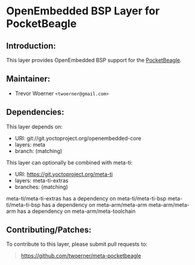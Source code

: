 OpenEmbedded BSP Layer for PocketBeagle
=======================================

Introduction:
------------
This layer provides OpenEmbedded BSP support for the
[PocketBeagle](https://www.beagleboard.org/boards/pocketbeagle-original).

Maintainer:
----------
* Trevor Woerner `<twoerner@gmail.com>`

Dependencies:
------------
This layer depends on:
* URI: git://git.yoctoproject.org/openembedded-core
* layers: meta
* branch: (matching)

This layer can optionally be combined with meta-ti:
* URI: https://git.yoctoproject.org/meta-ti
* layers: meta-ti-extras
* branches: (matching)

meta-ti/meta-ti-extras has a dependency on meta-ti/meta-ti-bsp
meta-ti/meta-ti-bsp has a dependency on meta-arm/meta-arm
meta-arm/meta-arm has a dependency on meta-arm/meta-toolchain

Contributing/Patches:
--------------------
To contribute to this layer, please submit pull requests to:
> https://github.com/twoerner/meta-pocketbeagle
